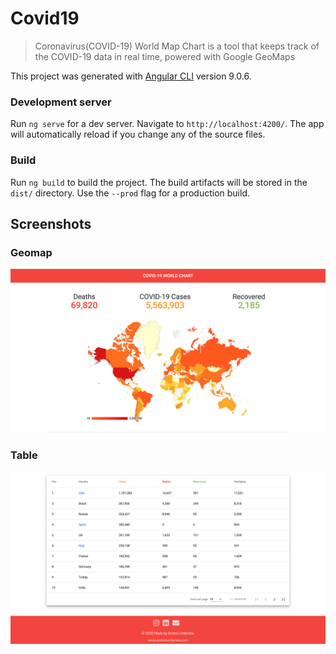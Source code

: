 # Covid19

> Coronavirus(COVID-19) World Map Chart is a tool that keeps track of the COVID-19 data in real time, powered with Google GeoMaps

This project was generated with [Angular CLI](https://github.com/angular/angular-cli) version 9.0.6.

### Development server

Run `ng serve` for a dev server. Navigate to `http://localhost:4200/`. The app will automatically reload if you change any of the source files.

### Build

Run `ng build` to build the project. The build artifacts will be stored in the `dist/` directory. Use the `--prod` flag for a production build.

## Screenshots

### Geomap

<img src="src/assets/img/appimage.png" alt=""/>

### Table

<img src="src/assets/img/appimage_2.png" alt=""/>
